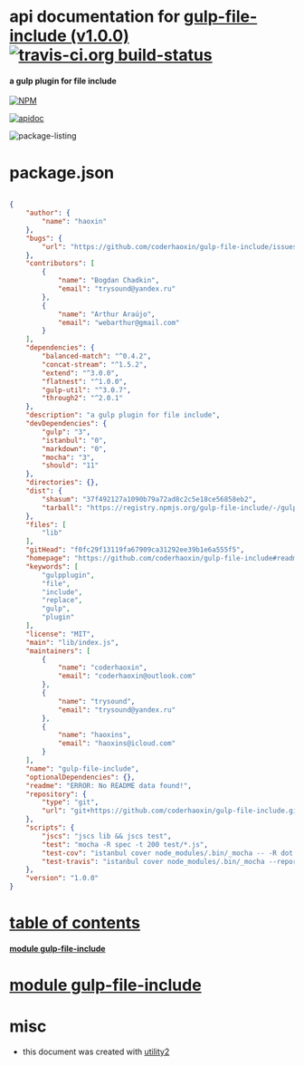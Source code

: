 # api documentation for  [gulp-file-include (v1.0.0)](https://github.com/coderhaoxin/gulp-file-include#readme)  [![travis-ci.org build-status](https://api.travis-ci.org/npmdoc/node-npmdoc-gulp-file-include.svg)](https://travis-ci.org/npmdoc/node-npmdoc-gulp-file-include)
#### a gulp plugin for file include

[![NPM](https://nodei.co/npm/gulp-file-include.png?downloads=true)](https://www.npmjs.com/package/gulp-file-include)

[![apidoc](https://npmdoc.github.io/node-npmdoc-gulp-file-include/build/screen-capture.buildNpmdoc.browser._2Fhome_2Ftravis_2Fbuild_2Fnpmdoc_2Fnode-npmdoc-gulp_file_include_2Ftmp_2Fbuild_2Fapidoc.html.png)](https://npmdoc.github.io/node-npmdoc-gulp-file-include/build..beta..travis-ci.org/apidoc.html)

![package-listing](https://npmdoc.github.io/node-npmdoc-gulp-file-include/build/screen-capture.npmPackageListing.svg)



# package.json

```json

{
    "author": {
        "name": "haoxin"
    },
    "bugs": {
        "url": "https://github.com/coderhaoxin/gulp-file-include/issues"
    },
    "contributors": [
        {
            "name": "Bogdan Chadkin",
            "email": "trysound@yandex.ru"
        },
        {
            "name": "Arthur Araújo",
            "email": "webarthur@gmail.com"
        }
    ],
    "dependencies": {
        "balanced-match": "^0.4.2",
        "concat-stream": "^1.5.2",
        "extend": "^3.0.0",
        "flatnest": "^1.0.0",
        "gulp-util": "^3.0.7",
        "through2": "^2.0.1"
    },
    "description": "a gulp plugin for file include",
    "devDependencies": {
        "gulp": "3",
        "istanbul": "0",
        "markdown": "0",
        "mocha": "3",
        "should": "11"
    },
    "directories": {},
    "dist": {
        "shasum": "37f492127a1090b79a72ad8c2c5e18ce56858eb2",
        "tarball": "https://registry.npmjs.org/gulp-file-include/-/gulp-file-include-1.0.0.tgz"
    },
    "files": [
        "lib"
    ],
    "gitHead": "f0fc29f13119fa67909ca31292ee39b1e6a555f5",
    "homepage": "https://github.com/coderhaoxin/gulp-file-include#readme",
    "keywords": [
        "gulpplugin",
        "file",
        "include",
        "replace",
        "gulp",
        "plugin"
    ],
    "license": "MIT",
    "main": "lib/index.js",
    "maintainers": [
        {
            "name": "coderhaoxin",
            "email": "coderhaoxin@outlook.com"
        },
        {
            "name": "trysound",
            "email": "trysound@yandex.ru"
        },
        {
            "name": "haoxins",
            "email": "haoxins@icloud.com"
        }
    ],
    "name": "gulp-file-include",
    "optionalDependencies": {},
    "readme": "ERROR: No README data found!",
    "repository": {
        "type": "git",
        "url": "git+https://github.com/coderhaoxin/gulp-file-include.git"
    },
    "scripts": {
        "jscs": "jscs lib && jscs test",
        "test": "mocha -R spec -t 200 test/*.js",
        "test-cov": "istanbul cover node_modules/.bin/_mocha -- -R dot -t 200 test/*.js",
        "test-travis": "istanbul cover node_modules/.bin/_mocha --report lcovonly -- -R dot -t 200 test/*.js"
    },
    "version": "1.0.0"
}
```



# <a name="apidoc.tableOfContents"></a>[table of contents](#apidoc.tableOfContents)

#### [module gulp-file-include](#apidoc.module.gulp-file-include)



# <a name="apidoc.module.gulp-file-include"></a>[module gulp-file-include](#apidoc.module.gulp-file-include)



# misc
- this document was created with [utility2](https://github.com/kaizhu256/node-utility2)
